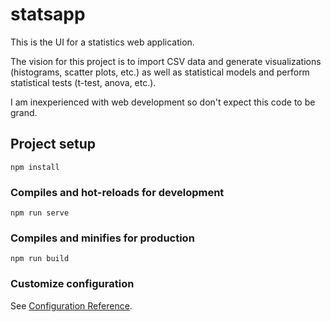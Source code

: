 # statsapp
This is the UI for a statistics web application.

The vision for this project is to import CSV data and generate visualizations (histograms, scatter plots, etc.) as well as statistical models and perform statistical tests (t-test, anova, etc.).

I am inexperienced with web development so don't expect this code to be grand.

## Project setup
```
npm install
```

### Compiles and hot-reloads for development
```
npm run serve
```

### Compiles and minifies for production
```
npm run build
```

### Customize configuration
See [Configuration Reference](https://cli.vuejs.org/config/).
